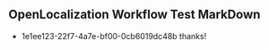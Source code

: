 ## OpenLocalization Workflow Test MarkDown
* 1e1ee123-22f7-4a7e-bf00-0cb6019dc48b thanks!

<!--HONumber=Jul16_HO3-->


